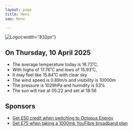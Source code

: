 ```yaml
---
layout: page
title: Menu
seo: Menu

---
```


![Logo](/images/logo.jpg){:width="832px"}

<!-- weather_marker starts -->
## On Thursday, 10 April 2025

- The average temperature today is 16.73˚C,
- With highs of 17.76˚C and lows of 15.93˚C,
- It may feel like 15.84˚C with clear sky
- The wind speed is 0.89m/s and visibility is 10000m
- The pressure is 1029hPa and humidity is 53%
- The sun will rise at 05:22 and set at 18:56

<!-- weather_marker ends -->

## Sponsors

- [Get £50 credit when switching to Octopus Energy](https://bit.ly/3oD1nnS)
- [Get £75 when taking a 1000mb YouFibre broadband plan](https://aklam.io/91zWhU?)



